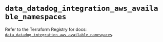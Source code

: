 # `data_datadog_integration_aws_available_namespaces`

Refer to the Terraform Registry for docs: [`data_datadog_integration_aws_available_namespaces`](https://registry.terraform.io/providers/datadog/datadog/3.71.0/docs/data-sources/integration_aws_available_namespaces).

